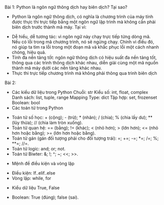 Bài 1: Python là ngôn ngữ thông dịch hay biên dịch? Tại sao?
- Python là ngôn ngữ thông dịch, có nghĩa là chương trình của máy tính được thực thi  trực tiếp bằng một ngôn ngữ lập trình mà không cần phải biên dịch trước thành mã máy.
Tại vì: 
+ Dễ hiểu, dễ tương tác:  vì ngôn ngữ này chạy trực tiếp từng dòng mã. Nếu có lỗi trong mã chương trình, nó sẽ ngừng chạy. Chính vì điều đó, nó giúp ta tìm ra lỗi trong một đoạn mã và khắc phục lỗi một cách nhanh chóng, hiệu quả. 
+ Tính đa nền tảng tốt: ngôn ngữ thông dịch có hiệu suất đa nền tảng tốt, thông qua các trình thông dịch khác nhau, diễn giải cùng một mã nguồn thành mã máy dưới các nền tảng khác nhau.
+ Thực thi trực tiếp chương trình mà không phải thông qua trình biên dịch
  
Bài 2:  
- Các kiểu dữ liệu trong Python
Chuỗi: str
Kiểu số: int, float, complex
Danh sách: list, tuple, range
Mapping Type: dict
Tập hợp: set, frozenset
Boolean: bool
- Các toán tử trong Python
+ Toán tử số học: + (cộng); - (trừ); * (nhân); / (chia); % (chia lấy dư); ** (lũy thừa); // (chia làm tròn xuống).
+ Toán tử quan hệ: == (bằng); != (khác); < (nhỏ hơn); > (lớn hơn); <= (nhỏ hơn hoặc bằng); >= (lớn hơn hoặc bằng).
+ Toán tử gán (gán đối tượng phải cho đối tượng trái): =; +=; -=; *=; /=; %; **=; //=.  
+ Toán tử logic: and; or; not.
+ Toán tử Biwter: &; !; ^; ~; <<; >>.

- Mệnh đề điều kiện và vòng lặp
+ Điều kiện:  If..elif..else
+ Vòng lặp: while, for
- Kiểu dữ liệu True, False
+ Boolean: True (đúng); false (sai).

